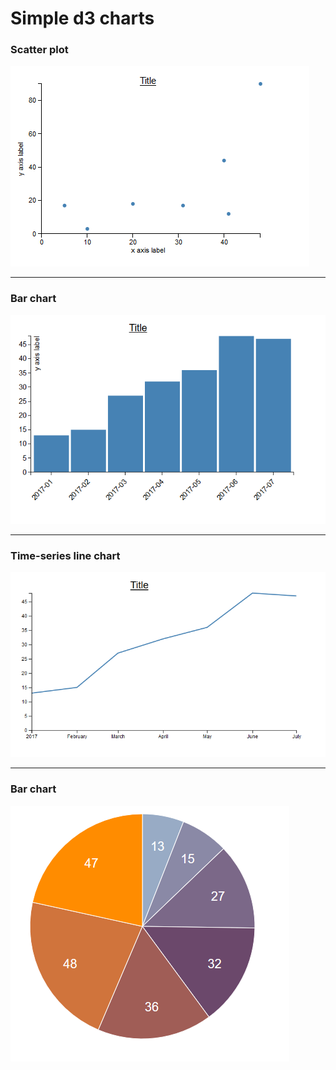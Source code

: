# Simple d3 charts
### Scatter plot
![image of simple d3 scatter plot](https://github.com/Trende/Simple-d3-charts/blob/master/img/scatterChart.PNG "Scatter chart")


------
### Bar chart

![image of simple d3 bar char](https://github.com/Trende/Simple-d3-charts/blob/master/img/barChart.PNG "Bar chart")


------
### Time-series line chart

![image of simple d3 bar char](https://github.com/Trende/Simple-d3-charts/blob/master/img/tsChart.PNG "Time-series line chart")


------
### Bar chart

![image of simple d3 bar char](https://github.com/Trende/Simple-d3-charts/blob/master/img/pieChart.PNG "Pie chart")